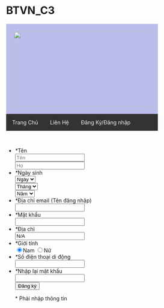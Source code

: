 # BTVN_C3
<!DOCTYPE html>
<html lang="en">
<head>
<title>BTVN_C3</title>
<meta charset="utf-8">
<meta name="viewport" content="width=device-width, initial-scale=1">
<style>
* {
    box-sizing: border-box;
}
body {
  margin: 0;
}
.header {
    background-color: #2528be4d;
    padding: 20px;
    text-align: center;
}
.topnav {
    overflow: hidden;
    background-color: #333;
}
.topnav a {
    float: left;
    display: block;
    color: #f2f2f2;
    text-align: center;
    padding: 14px 16px;
    text-decoration: none;
}
.topnav a:hover {
    background-color: #ddd;
    color: black;
}
.column {
    float: left;
    width: 33.33%;
    padding: 15px;
}
.row:after {
    content: "";
    display: table;
    clear: both;
}
.column {
    width: 100%;
}

</style>
</head>
<body>

<div class="header">
    <img src="https://www.developpez.net/forums/attachments/p358946d1/a/a/a" style="
    width: 800px;
    height: 200px;
">
</div>

<div class="topnav">
  <a href="#">Trang Chủ</a>
  <a href="#">Liên Hệ</a>
  <a href="#">Đăng Ký/Đăng nhập</a>
</div>

<div class="row">
  <div class="column">
  </div>
  </div>
 
<ul class="form-list">
    <li class="fields">
        <div class="customer-name">
<div class="field name-firstname">
<label for="firstname" class="required"><em>*</em>Tên</label>
<div class="input-box">
<input type="text" id="firstname" name="firstname" value="" title="Tên" placeholder="Tên" maxlength="255" class="input-text validate-alpha-spac required-entry" autocomplete="off">
</div>
</div>
<div class="field name-lastname">
<div class="input-box">
<input type="text" id="lastname" name="lastname" value="" title="Họ" placeholder="Họ" maxlength="255" class="input-text validate-alpha-spac required-entry" autocomplete="off">
</div>
</div>
</div>
    </li>
  <li class="fields"><label for="month" class="required"><em>*</em>Ngày sinh</label>
<div class="input-box customer-dob">
<div class="dob-day">
<select onchange="getElementById('day').value=this.value" autocomplete="off">
<option value="">Ngày</option><option value="01">01</option><option value="02">02</option><option value="03">03</option><option value="04">04</option><option value="05">05</option><option value="06">06</option><option value="07">07</option><option value="08">08</option><option value="09">09</option><option value="10">10</option><option value="11">11</option><option value="12">12</option><option value="13">13</option><option value="14">14</option><option value="15">15</option><option value="16">16</option><option value="17">17</option><option value="18">18</option><option value="19">19</option><option value="20">20</option><option value="21">21</option><option value="22">22</option><option value="23">23</option><option value="24">24</option><option value="25">25</option><option value="26">26</option><option value="27">27</option><option value="28">28</option><option value="29">29</option><option value="30">30</option><option value="31">31</option>					  
</select>
<input type="hidden" id="day" name="day" value="" title="Ngày" class="input-text validate-custom" autocomplete="off">
</div><div class="dob-month">
<select onchange="getElementById('month').value=this.value" autocomplete="off">
<option value="">Tháng</option><option value="01">01</option><option value="02">02</option><option value="03">03</option><option value="04">04</option><option value="05">05</option><option value="06">06</option><option value="07">07</option><option value="08">08</option><option value="09">09</option><option value="10">10</option><option value="11">11</option><option value="12">12</option>					
</select>
<input type="hidden" id="month" name="month" value="" title="Tháng" class="input-text validate-custom" autocomplete="off">
</div><div class="dob-year">
<select onchange="getElementById('year').value=this.value" autocomplete="off">
<option value="">Năm</option><option value="2006">2006</option><option value="2005">2005</option><option value="2004">2004</option><option value="2003">2003</option><option value="2002">2002</option><option value="2001">2001</option><option value="2000">2000</option><option value="1999">1999</option><option value="1998">1998</option><option value="1997">1997</option><option value="1996">1996</option><option value="1995">1995</option><option value="1994">1994</option><option value="1993">1993</option><option value="1992">1992</option><option value="1991">1991</option><option value="1990">1990</option><option value="1989">1989</option><option value="1988">1988</option><option value="1987">1987</option><option value="1986">1986</option><option value="1985">1985</option><option value="1984">1984</option><option value="1983">1983</option><option value="1982">1982</option><option value="1981">1981</option><option value="1980">1980</option><option value="1979">1979</option><option value="1978">1978</option><option value="1977">1977</option><option value="1976">1976</option><option value="1975">1975</option><option value="1974">1974</option><option value="1973">1973</option><option value="1972">1972</option><option value="1971">1971</option><option value="1970">1970</option><option value="1969">1969</option><option value="1968">1968</option><option value="1967">1967</option><option value="1966">1966</option><option value="1965">1965</option><option value="1964">1964</option><option value="1963">1963</option><option value="1962">1962</option><option value="1961">1961</option><option value="1960">1960</option><option value="1959">1959</option><option value="1958">1958</option>
</select>
<input type="hidden" id="year" name="year" value="" title="Năm" class="input-text validate-custom" autocomplete="off">
</div>    <div class="dob-full" style="display:none;">
<input type="hidden" id="dob" name="dob" autocomplete="off">
</div>

<div class="validation-advice" style="display:none;"></div>
</div>
<script type="text/javascript">
//<![CDATA[
var customer_dob = new Varien.DOB('.customer-dob', true, '%d/%m/%Y');
//]]>
</script>
</li> <li>
<label for="email_address" class="required"><em>*</em>Địa chỉ email (Tên đăng nhập)</label>
  <div class="input-box"> 
  <input type="email" autocapitalize="off" autocorrect="off" spellcheck="false" name="email" id="email_address" value="" title="Địa chỉ email" class="input-text validate-email required-entry validate-no-html-tags" autocomplete="off">
   </div>
    </li>
    <li class="fields">
 <div class="field">
  <label for="password" class="required"><em>*</em>Mật khẩu</label>
   <div class="input-box">
   <input type="password" name="password" id="password" title="Mật khẩu" class="input-text required-entry validate-password" autocomplete="off">
   </div>
  </div>
    </li>
    <li class="fields">
       <label for="street_1" class="required"><em>*</em>Địa chỉ</label>
        <div class="input-box">
      <input type="text" name="street[]" value="N/A" title="Địa chỉ" id="street_1" class="input-text validate-no-html-tags  required-entry" autocomplete="off">
        </div>
    </li>
  <li class="control" style="display: none;">
        <div class="input-box">
      <input type="checkbox" name="is_subscribed" title="Tôi muốn nhận đề nghị qua email" value="1" id="is_subscribed" checked="checked" class="checkbox" autocomplete="off">
        </div>
        <label for="is_subscribed">Tôi muốn nhận đề nghị qua email</label>
    </li>
    <li><label for="gender" class="required"><em>*</em>Giới tính</label>
        <div class="input-box">
    <!--<input type="radio" name="gender" value="1">Male</input>-->
    <input type="radio" name="gender" value="1" checked="checked" autocomplete="off">Nam
    <!--<input type="radio" name="gender" value="2">Female</input>-->
   <input type="radio" name="gender" value="2" autocomplete="off">Nữ
      </div>
        </li>
        <li class="fields">												
    <div class="field">
     <label for="telephone" class="required"><em>*</em>Số điện thoại di động</label>
       <div class="input-box">
      <input type="tel" name="telephone" id="telephone" value="" title="Điện thoại" class="input-text required-entry validate-mobile  required-entry" autocomplete="off">
        </div>
       </div>
    </li>
  <li class="fields">
  <div class="field">
 <label for="confirmation" class="required"><em>*</em>Nhập lại mật khẩu</label>
   <div class="input-box">
   <input type="password" name="confirmation" title="Nhập lại mật khẩu" id="confirmation" class="input-text required-entry validate-cpassword" autocomplete="off">
    </div>
 </div>
</li>
    <button type="submit" class="btn btn-primary" id="signup_button" data-disable-with="Creating account…">Đăng ký</button>
  
   <p class="required account-create-required">* Phải nhập thông tin</p>
 </body>
 </html>
